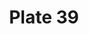 ---
pid: '39'
an: '6'
title: Plate 39
rev_year: 
_date: 25 mai 1798
caption: Chignon relevé avec un Réseau, rosettes sur le dos de la robe. Dessiné au
  Jardin d’Idalie.
translation: Bun held up with a netted bonnet. Bows on the back of the dress. Drawn
  in the Jardin d’Idalie.
student: Sarah Bigler
keywords: "[ Réseau ]"
permalink: /plates/39
layout: plate-page
---